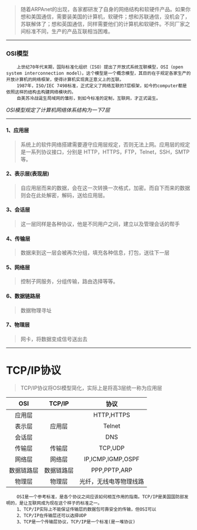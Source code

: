 >随着ARPAnet的出现，各家都研发了自身的网络结构和软硬件产品。如果你想和美国通信，需要装美国的计算机，软硬件；想和苏联通信，没机会了，苏联解体了；想和英国通信，同样需要他们的计算机和软硬件。不同厂家之间标准不同，生产的产品互联相当困难。

---
### OSI模型
		上世纪70年代末期，国际标准化组织（ISO）提出了开放式系统互联模型，OSI（open system interconnection model）。这个模型是一个概念模型，其目的在于规定各家生产的开放计算机的网络框架，使得计算机实现真正意义上的互联。
		1987年，ISO/IEC 7498标准，正式定义了网络互联的7层框架，如今的computer都是依照这样的结构去构建网络模块的。
		自美苏冷战诞生局域网的雏形，到如今标准的定制，互联网，才正式诞生。

_OSI模型规定了计算机网络体系结构为一下7层_

---
#### 1、应用层
>系统上的软件网络搭建需要遵守应用层规定，否则无法上网。应用层的规定是一系列协议接口，分别是 HTTP，HTTPS，FTP，Telnet，SSH，SMTP等。

#### 2、表示层(表现层)
>自应用层而来的数据，会在这一次转换一次格式，加密。而自下而来的数据则会在此处解密，解码，送给应用层。

#### 3、会话层
> 这一层同样是各种协议，他是不同用户之间，建立以及管理会话的帮手

#### 4、传输层
>数据来到这一层会被再次分组，填充各种信息，打包，送往下一层

#### 5、网络层
>控制子网服务，分组传输，路由选择等等。

#### 6、数据链路层
> 数据物理寻址

#### 7、物理层
>网卡，将数据变成信号送出去

---
# TCP/IP协议
>TCP/IP协议将OSI模型简化，实际上是将高3层统一称为应用层

|OSI|TCP/IP|协议|
|:---:|:---:|:---:|
|应用层||HTTP,HTTPS|
|表示层|应用层|Telnet|
|会话层||DNS|
|传输层|传输层|TCP,UDP|
|网络层|网络层|IP,ICMP,IGMP,OSPF|
|数据链路层|数据链路层|PPP,PPTP,ARP|
|物理层|物理层|光纤，无线电等物理线路|

		OSI是一个参考标准，是各个协议之间应该如何相互作用的指南。TCP/IP是美国国防部发明的，是让互联网成为现在这个样子的标准之一。
		1、TCP/IP实际上不能保证传输层的数据包可靠安全的传输，但OSI可以
		2、TCP/IP在传输层还可以选择UDP
		3、TCP是一个传输层协议，TCP/IP是一个标准(是一堆协议)




